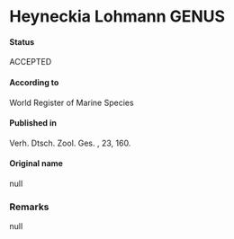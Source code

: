 Heyneckia Lohmann GENUS
=======

#### Status
ACCEPTED

#### According to
World Register of Marine Species

#### Published in
Verh. Dtsch. Zool. Ges. , 23, 160.

#### Original name
null

### Remarks
null